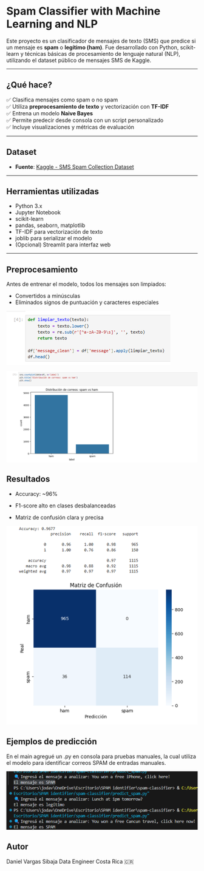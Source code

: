 # Spam Classifier with Machine Learning and NLP

Este proyecto es un clasificador de mensajes de texto (SMS) que predice si un mensaje es **spam** o **legítimo (ham)**. Fue desarrollado con Python, scikit-learn y técnicas básicas de procesamiento de lenguaje natural (NLP), utilizando el dataset público de mensajes SMS de Kaggle.

---

## ¿Qué hace?

✅ Clasifica mensajes como spam o no spam  
✅ Utiliza **preprocesamiento de texto** y vectorización con **TF-IDF**  
✅ Entrena un modelo **Naive Bayes**  
✅ Permite predecir desde consola con un script personalizado  
✅ Incluye visualizaciones y métricas de evaluación

---

## Dataset

- **Fuente**: [Kaggle - SMS Spam Collection Dataset](https://www.kaggle.com/datasets/uciml/sms-spam-collection-dataset)

---

## Herramientas utilizadas

- Python 3.x
- Jupyter Notebook
- scikit-learn
- pandas, seaborn, matplotlib
- TF-IDF para vectorización de texto
- joblib para serializar el modelo
- (Opcional) Streamlit para interfaz web

---

## Preprocesamiento

Antes de entrenar el modelo, todos los mensajes son limpiados:
- Convertidos a minúsculas
- Eliminados signos de puntuación y caracteres especiales


![alt text](/spam-classifier/Images/image-1.png)

![alt text](/spam-classifier/Images/image.png)


## Resultados

- Accuracy: ~96%

- F1-score alto en clases desbalanceadas

- Matriz de confusión clara y precisa

![alt text](/spam-classifier/Images/image-2.png)

## Ejemplos de predicción

En el main agregué un .py en consola para pruebas manuales, la cual utiliza el modelo para identificar correos SPAM de entradas manuales.

![alt text](/spam-classifier/Images/image-3.png)

## Autor
Daniel Vargas Sibaja
Data Engineer
Costa Rica 🇨🇷